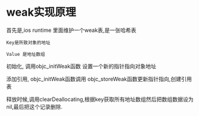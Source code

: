 # weak实现原理

首先是,ios runtime 里面维护一个weak表,是一张哈希表

	Key是所致对象的地址

	Value 是地址数组



初始化, 调用objc_initWeak函数 设置一个新的指针指向对象地址

添加引用, objc_initWeak函数调用 objc_storeWeak函数更新指针指向,创建引用表

释放时候,调用clearDeallocating,根据key获取所有地址数组然后把数组数据设为nil,最后把这个记录删除.